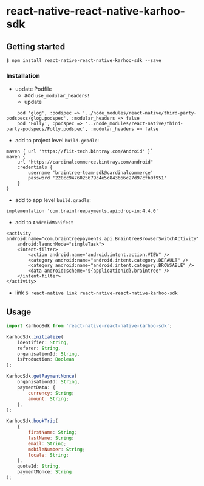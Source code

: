 # react-native-react-native-karhoo-sdk

## Getting started

`$ npm install react-native-react-native-karhoo-sdk --save`

### Installation

* update Podfile
    * add
`use_modular_headers!`
    * update 
```
    pod 'glog', :podspec => '../node_modules/react-native/third-party-podspecs/glog.podspec', :modular_headers => false
    pod 'Folly', :podspec => '../node_modules/react-native/third-party-podspecs/Folly.podspec', :modular_headers => false
````

* add to project level `build.gradle`:
```
maven { url 'https://flit-tech.bintray.com/Android' }`
maven {
    url "https://cardinalcommerce.bintray.com/android"
    credentials {
        username 'braintree-team-sdk@cardinalcommerce'
        password '220cc9476025679c4e5c843666c27d97cfb0f951'
    }
}
```

* add to app level `build.gradle`:
```
implementation 'com.braintreepayments.api:drop-in:4.4.0'
```

* add to `AndroidManifest`
```
<activity android:name="com.braintreepayments.api.BraintreeBrowserSwitchActivity"
    android:launchMode="singleTask">
    <intent-filter>
        <action android:name="android.intent.action.VIEW" />
        <category android:name="android.intent.category.DEFAULT" />
        <category android:name="android.intent.category.BROWSABLE" />
        <data android:scheme="${applicationId}.braintree" />
    </intent-filter>
</activity>
```

* link
`$ react-native link react-native-react-native-karhoo-sdk`

## Usage

```javascript
import KarhooSdk from 'react-native-react-native-karhoo-sdk';
```
```javascript
KarhooSdk.initialize(
    identifier: String,
    referer: String,
    organisationId: String,
    isProduction: Boolean
);
```
```javascript
KarhooSdk.getPaymentNonce(
    organisationId: String,
    paymentData: {
        currency: String;
        amount: String;
    },
);
```
```javascript
KarhooSdk.bookTrip(
    {
        firstName: String;
        lastName: String;
        email: String;
        mobileNumber: String;
        locale: String;
    },
    quoteId: String,
    paymentNonce: String
);
```